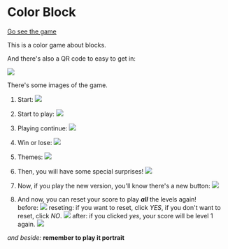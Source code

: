 # Color Block
[Go see the game](https://yufeixian.github.io/Color_Block/)

This is a color game about blocks.

And there's also a QR code to easy to get in:


![](https://yufeixian.github.io/Color_Block/img/QRCode.png)


There's some images of the game.

1. Start:
  ![](https://yufeixian.github.io/Color_Block/img/start.png)

2. Start to play:
  ![](https://yufeixian.github.io/Color_Block/img/playStart.png)

3. Playing continue:
  ![](https://yufeixian.github.io/Color_Block/img/playContinue.png)

4. Win or lose:
  ![](https://yufeixian.github.io/Color_Block/img/playFinished.png)

5. Themes:
  ![](https://yufeixian.github.io/Color_Block/img/freeTheme.png)

6. Then, you will have some special surprises!
  ![](https://yufeixian.github.io/Color_Block/img/specialTheme.jpg)

7. Now, if you play the new version, you'll know there's a new button:
  ![](https://yufeixian.github.io/Color_Block/img/btnReset.jpg)

8. And now, you can reset your score to play ***all*** the levels again!<br />
  before:
  ![](https://yufeixian.github.io/Color_Block/img/playContinue.png)
  reseting: if you want to reset, click *YES*, if you don't want to reset, click *NO*.
  ![](https://yufeixian.github.io/Color_Block/img/onReset.png)
  after: if you clicked *yes*, your score will be level 1 again.
  ![](https://yufeixian.github.io/Color_Block/img/playStart.png)<br />

*and beside:* **remember to play it portrait**
